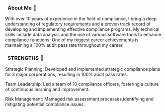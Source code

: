 ### &nbsp; About Me 👋
With over 10 years of experience in the field of compliance, I bring a deep understanding of regulatory requirements and a proven track record of developing and implementing effective compliance programs. My technical skills include data analysis and the use of various software tools to enhance compliance functions. One of my biggest career achievements is maintaining a 100% audit pass rate throughout my career.


### &nbsp; STRENGTHS 👋

<p>Strategic Planning: Developed and implemented strategic compliance plans for 3 major corporations, resulting in 100% audit pass rates.</p>
<p></p>Team Leadership: Led a team of 10 compliance officers, fostering a culture of continuous learning and improvement.</P>
<p>Risk Management: Mamaged risk assessment processes,identifying and mitigating potential compliance issues.</p>



<!--
**assasin-k7/assasin-k7** is a ✨ _special_ ✨ repository because its `README.md` (this file) appears on your GitHub profile.

Here are some ideas to get you started:

- 🔭 I’m currently working on ...
- 🌱 I’m currently learning ...
- 👯 I’m looking to collaborate on ...
- 🤔 I’m looking for help with ...
- 💬 Ask me about ...
- 📫 How to reach me: ...
- 😄 Pronouns: ...
- ⚡ Fun fact: ...
-->
